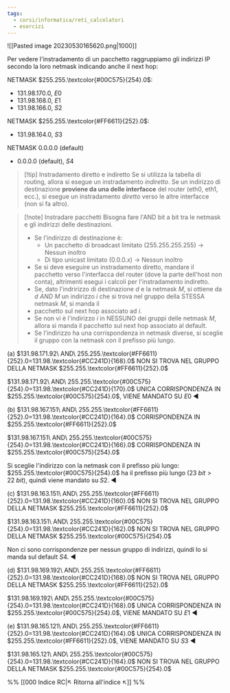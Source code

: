 ```yaml
---
tags:
  - corsi/informatica/reti_calcolatori
  - esercizi
---
```

![[Pasted image 20230530165620.png|1000]]

Per vedere l'instradamento di un pacchetto raggruppiamo gli indirizzi IP secondo la loro netmask indicando anche il next hop:

NETMASK $255.255.\textcolor{#00C575}{254}.0$:
- $131.98.170.0$, $E0$
- $131.98.168.0$, $E1$
- $131.98.166.0$, $S2$

NETMASK $255.255.\textcolor{#FF6611}{252}.0$:
- $131.98.164.0$, $S3$

NETMASK $0.0.0.0$ (default)
- $0.0.0.0$ (default), $S4$

> [!tip] Instradamento diretto e indiretto
> Se si utilizza la tabella di routing, allora si esegue un instradamento *indiretto*.
> Se un indirizzo di destinazione **proviene da una delle interfacce** del router (eth0, eth1, ecc.), si esegue un instradamento *diretto* verso le altre interfacce (non si fa altro).


> [!note] Instradare pacchetti
>Bisogna fare l'AND bit a bit tra le netmask e gli indirizzi delle destinazioni.
>- Se l'indirizzo di destinazione è:
>	- Un pacchetto di broadcast limitato ($255.255.255.255$) → Nessun inoltro
>	- Di tipo unicast limitato ($0.0.0.x$) → Nessun inoltro	
>‎ 
>- Se si deve eseguire un instradamento diretto, mandare il pacchetto verso l'interfacca del router (dove la parte dell'host non conta), altrimenti esegui i calcoli per l'instradamento indiretto.
>‎ 
>- Se, dato l'indririzzo di destinazione $d$ e la netmask $M$, si ottiene da $d\ AND\ M$ un indirizzo $i$ che si trova nel gruppo della STESSA netmask $M$, si manda il 
>- pacchetto sul next hop associato ad $i$.
>- Se non vi è l'indirizzo $i$ in NESSUNO dei gruppi delle netmask $M$, allora si manda il pacchetto sul next hop associato al default.
>- Se l'indirizzo ha una corrispondenza in netmask diverse, si sceglie il gruppo con la netmask con il prefisso più lungo.

(a) 
$131.98.171.92\ AND\ 255.255.\textcolor{#FF6611}{252}.0=131.98.\textcolor{#CC241D}{168}.0$        NON SI TROVA NEL GRUPPO DELLA NETMASK $255.255.\textcolor{#FF6611}{252}.0$

$131.98.171.92\ AND\ 255.255.\textcolor{#00C575}{254}.0=131.98.\textcolor{#CC241D}{170}.0$        UNICA CORRISPONDENZA IN $255.255.\textcolor{#00C575}{254}.0$, VIENE MANDATO SU $E0$ ◀

(b) 
$131.98.167.151\ AND\ 255.255.\textcolor{#FF6611}{252}.0=131.98.\textcolor{#CC241D}{164}.0$        CORRISPONDENZA IN $255.255.\textcolor{#FF6611}{252}.0$

$131.98.167.151\ AND\ 255.255.\textcolor{#00C575}{254}.0=131.98.\textcolor{#CC241D}{166}.0$        CORRISPONDENZA IN $255.255.\textcolor{#00C575}{254}.0$

Si sceglie l'indirizzo con la netmask con il prefisso più lungo:
$255.255.\textcolor{#00C575}{254}.0$ ha il prefisso più lungo ($23\ bit > 22\ bit$), quindi viene mandato su $S2$. ◀

(c)
$131.98.163.151\ AND\ 255.255.\textcolor{#FF6611}{252}.0=131.98.\textcolor{#CC241D}{160}.0$        NON SI TROVA NEL GRUPPO DELLA NETMASK $255.255.\textcolor{#FF6611}{252}.0$

$131.98.163.151\ AND\ 255.255.\textcolor{#00C575}{254}.0=131.98.\textcolor{#CC241D}{162}.0$        NON SI TROVA NEL GRUPPO DELLA NETMASK $255.255.\textcolor{#00C575}{254}.0$

Non ci sono corrispondenze per nessun gruppo di indirizzi, quindi lo si manda sul default $S4$. ◀

(d)
$131.98.169.192\ AND\ 255.255.\textcolor{#FF6611}{252}.0=131.98.\textcolor{#CC241D}{168}.0$        NON SI TROVA NEL GRUPPO DELLA NETMASK $255.255.\textcolor{#FF6611}{252}.0$

$131.98.169.192\ AND\ 255.255.\textcolor{#00C575}{254}.0=131.98.\textcolor{#CC241D}{168}.0$        UNICA CORRISPONDENZA IN $255.255.\textcolor{#00C575}{254}.0$, VIENE MANDATO SU $E1$ ◀

(e)
$131.98.165.121\ AND\ 255.255.\textcolor{#FF6611}{252}.0=131.98.\textcolor{#CC241D}{164}.0$        UNICA CORRISPONDENZA IN $255.255.\textcolor{#FF6611}{252}.0$, VIENE MANDATO SU $S3$ ◀

$131.98.165.121\ AND\ 255.255.\textcolor{#00C575}{254}.0=131.98.\textcolor{#CC241D}{164}.0$        NON SI TROVA NEL GRUPPO DELLA NETMASK $255.255.\textcolor{#00C575}{254}.0$

%%
[[000 Indice RC|↖ Ritorna all'indice ↖]]
%%